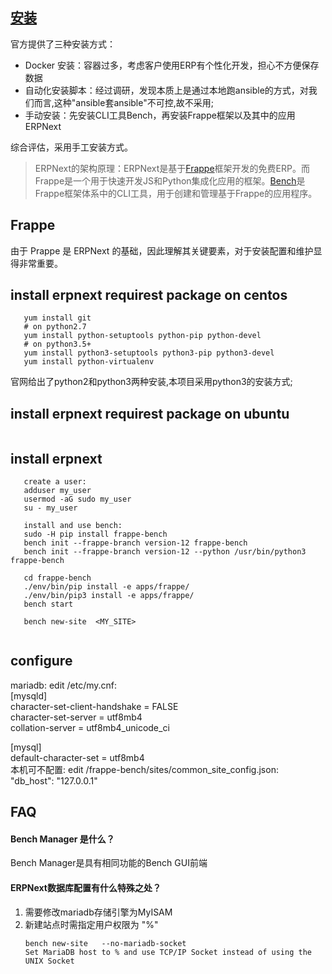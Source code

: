 ## [安装](https://github.com/frappe/frappe/wiki/The-Hitchhiker%27s-Guide-to-Installing-Frappe-on-Linux)

官方提供了三种安装方式：

* Docker 安装：容器过多，考虑客户使用ERP有个性化开发，担心不方便保存数据
* 自动化安装脚本：经过调研，发现本质上是通过本地跑ansible的方式，对我们而言,这种"ansible套ansible"不可控,故不采用;
* 手动安装：先安装CLI工具Bench，再安装Frappe框架以及其中的应用ERPNext

综合评估，采用手工安装方式。  

> ERPNext的架构原理：ERPNext是基于[Frappe](https://github.com/frappe/frappe)框架开发的免费ERP。而Frappe是一个用于快速开发JS和Python集成化应用的框架。[Bench](https://github.com/frappe/bench)是Frappe框架体系中的CLI工具，用于创建和管理基于Frappe的应用程序。


## Frappe

由于 Prappe 是 ERPNext 的基础，因此理解其关键要素，对于安装配置和维护显得非常重要。


## install erpnext requirest package on centos
```shell
   yum install git
   # on python2.7 
   yum install python-setuptools python-pip python-devel
   # on python3.5+
   yum install python3-setuptools python3-pip python3-devel
   yum install python-virtualenv
```
   官网给出了python2和python3两种安装,本项目采用python3的安装方式;
## install erpnext requirest package on ubuntu
```shell

```
## install erpnext 
```shell
   create a user:
   adduser my_user
   usermod -aG sudo my_user
   su - my_user
   
   install and use bench:
   sudo -H pip install frappe-bench
   bench init --frappe-branch version-12 frappe-bench
   bench init --frappe-branch version-12 --python /usr/bin/python3 frappe-bench
  
   cd frappe-bench
   ./env/bin/pip install -e apps/frappe/
   ./env/bin/pip3 install -e apps/frappe/
   bench start
   
   bench new-site  <MY_SITE>
   
```
##  configure
   mariadb:
   edit /etc/my.cnf:  
   [mysqld]  
   character-set-client-handshake = FALSE  
   character-set-server = utf8mb4  
   collation-server = utf8mb4_unicode_ci  

   [mysql]  
   default-character-set = utf8mb4  
   本机可不配置:
   edit /frappe-bench/sites/common_site_config.json:  
   "db_host": "127.0.0.1"  
 
## FAQ

#### Bench Manager 是什么？
Bench Manager是具有相同功能的Bench GUI前端

#### ERPNext数据库配置有什么特殊之处？
1. 需要修改mariadb存储引擎为MyISAM   
2. 新建站点时需指定用户权限为 "%"
   ```      
   bench new-site   --no-mariadb-socket  
   Set MariaDB host to % and use TCP/IP Socket instead of using the UNIX Socket
   ```





























